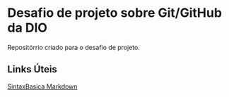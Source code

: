# Desafio de projeto sobre Git/GitHub da DIO
Repositórrio criado para o desafio de projeto.

## Links Úteis
 [SintaxBasica Markdown](https://www.markdownguide.org/basic-syntax/)
